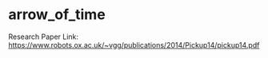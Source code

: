 # arrow_of_time
Research Paper Link: https://www.robots.ox.ac.uk/~vgg/publications/2014/Pickup14/pickup14.pdf
